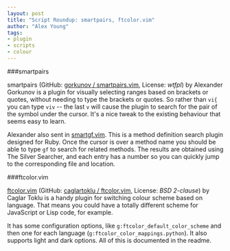 ```yaml
---
layout: post
title: "Script Roundup: smartpairs, ftcolor.vim"
author: "Alex Young"
tags: 
- plugin
- scripts
- colour
---
```


###smartpairs

smartpairs (GitHub: [gorkunov / smartpairs.vim](https://github.com/gorkunov/smartpairs.vim), License: _wtfpl_) by Alexander Gorkunov is a plugin for visually selecting ranges based on brackets or quotes, without needing to type the brackets or quotes.  So rather than `vi{` you can type `viv` -- the last `v` will cause the plugin to search for the pair of the symbol under the cursor.  It's a nice tweak to the existing behaviour that seems easy to learn.

Alexander also sent in [smartgf.vim](https://github.com/gorkunov/smartgf.vim).  This is a method definition search plugin designed for Ruby.  Once the cursor is over a method name you should be able to type `gf` to search for related methods.  The results are obtained using The Silver Searcher, and each entry has a number so you can quickly jump to the corresponding file and location.

###ftcolor.vim

[ftcolor.vim](http://www.vim.org/scripts/script.php?script_id=5028) (GitHub: [caglartoklu / ftcolor.vim](https://github.com/caglartoklu/ftcolor.vim), License: _BSD 2-clause_) by Caglar Toklu is a handy plugin for switching colour scheme based on language.  That means you could have a totally different scheme for JavaScript or Lisp code, for example.

It has some configuration options, like `g:ftcolor_default_color_scheme` and then one for each language (`g:ftcolor_color_mappings.python`).  It also supports light and dark options.  All of this is documented in the readme.
